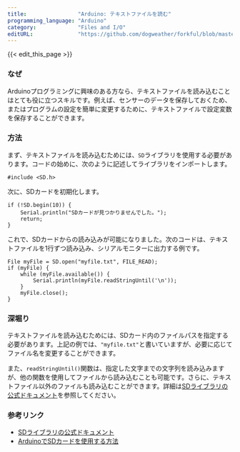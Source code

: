 ```yaml
---
title:                "Arduino: テキストファイルを読む"
programming_language: "Arduino"
category:             "Files and I/O"
editURL:              "https://github.com/dogweather/forkful/blob/master/content/ja/arduino/reading-a-text-file.md"
---
```


{{< edit_this_page >}}

### なぜ

Arduinoプログラミングに興味のある方なら、テキストファイルを読み込むことはとても役に立つスキルです。例えば、センサーのデータを保存しておくため、またはプログラムの設定を簡単に変更するために、テキストファイルで設定変数を保存することができます。

### 方法

まず、テキストファイルを読み込むためには、`SD`ライブラリを使用する必要があります。コードの始めに、次のように記述してライブラリをインポートします。

```Arduino
#include <SD.h>
```

次に、SDカードを初期化します。

```Arduino
if (!SD.begin(10)) {
    Serial.println("SDカードが見つかりませんでした。");
    return;
}
```

これで、SDカードからの読み込みが可能になりました。次のコードは、テキストファイルを1行ずつ読み込み、シリアルモニターに出力する例です。

```Arduino
File myFile = SD.open("myfile.txt", FILE_READ);
if (myFile) {
    while (myFile.available()) {
        Serial.println(myFile.readStringUntil('\n'));
    }
    myFile.close();
}
```

### 深堀り

テキストファイルを読み込むためには、SDカード内のファイルパスを指定する必要があります。上記の例では、`"myfile.txt"`と書いていますが、必要に応じてファイル名を変更することができます。

また、`readStringUntil()`関数は、指定した文字までの文字列を読み込みますが、他の関数を使用してファイルから読み込むことも可能です。さらに、テキストファイル以外のファイルも読み込むことができます。詳細は[SDライブラリの公式ドキュメント](https://www.arduino.cc/en/Reference/SD)を参照してください。

### 参考リンク

- [SDライブラリの公式ドキュメント](https://www.arduino.cc/en/Reference/SD)
- [ArduinoでSDカードを使用する方法](https://amba.to/2QDUDA6)